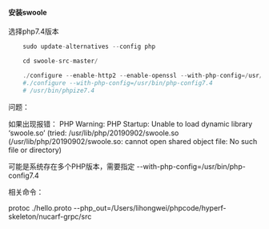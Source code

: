 #### 安装swoole

选择php7.4版本 

```php
	sudo update-alternatives --config php
```
 
```php
	cd swoole-src-master/
```

```php
	./configure --enable-http2 --enable-openssl --with-php-config=/usr/bin/php-config7.4
	#./configure --with-php-config=/usr/bin/php-config7.4
	# /usr/bin/phpize7.4
```


问题：

如果出现报错： PHP Warning: PHP Startup: Unable to load dynamic library ‘swoole.so’ (tried: /usr/lib/php/20190902/swoole.so (/usr/lib/php/20190902/swoole.so: cannot open shared object file: No such file or directory)

可能是系统存在多个PHP版本，需要指定  --with-php-config=/usr/bin/php-config7.4



相关命令： 

 protoc  ./hello.proto --php_out=/Users/lihongwei/phpcode/hyperf-skeleton/nucarf-grpc/src

